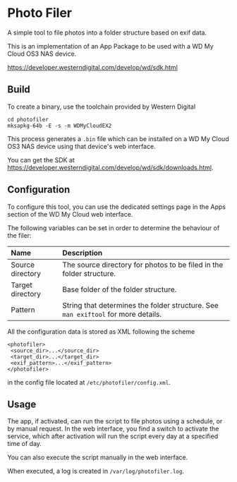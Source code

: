 # Photo Filer
A simple tool to file photos into a folder structure based on exif data.

This is an implementation of an App Package to be used with a WD My Cloud OS3 NAS device.

https://developer.westerndigital.com/develop/wd/sdk.html

## Build
To create a binary, use the toolchain provided by Western Digital

```
cd photofiler
mksapkg-64b -E -s -m WDMyCloudEX2
```

This process generates a `.bin` file which can be installed on a WD My Cloud OS3 NAS device using 
that device's web interface.

You can get the SDK at https://developer.westerndigital.com/develop/wd/sdk/downloads.html. 

## Configuration

To configure this tool, you can use the dedicated settings page in the Apps section of the WD My Cloud web interface.

The following variables can be set in order to determine the behaviour of the filer:

| Name             | Description                                                                       |
|:-----------------|:----------------------------------------------------------------------------------|
| Source directory | The source directory for photos to be filed in the folder structure.              |
| Target directory | Base folder of the folder structure.                                              |
| Pattern          | String that determines the folder structure. See `man exiftool` for more details. |

 All the configuration data is stored as XML following the scheme

 ```
 <photofiler>
  <source_dir>...</source_dir>
  <target_dir>...</target_dir>
  <exif_pattern>...</exif_pattern>
 </photofiler>
 ```

 in the config file located at `/etc/photofiler/config.xml`.

## Usage
The app, if activated, can run the script to file photos using a schedule, or by manual request. In the web interface, you find a switch to activate the service, which after activation will run the script every day at a specified time of day.

You can also execute the script manually in the web interface.

When executed, a log is created in `/var/log/photofiler.log`.
